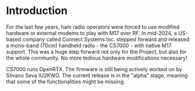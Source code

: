 # Introduction

For the last few years, ham radio operators were forced to use modified hardware or external modems to play with M17 over RF.
In mid-2024, a US-based company called Connect Systems Inc. stepped forward and released a mono-band (70cm) handheld radio - the CS7000 - with native M17 support.
This was a huge step forward not only for the Project, but also for the whole community. No more tedious hardware modifications necessary!

CS7000 runs OpenRTX. The firmware is still being actively worked on by Silvano Seva IU2KWO.
The current release is in the "alpha" stage, meaning that some of the functionalities might be missing.
